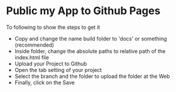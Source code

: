 # Public my App to Github Pages
To following to show the steps to get it

* Copy and change the name build folder to 'docs' or something (recommended)  
* Inside folder, change the absolute paths to relative path of the index.html file 
* Upload your Project to Github
* Open the tab setting of your project
* Select the branch and the folder to upload the folder at the Web
* Finally, click on the Save 
